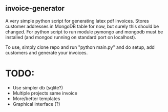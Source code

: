 ## invoice-generator

A very simple python script for generating latex pdf invoices. Stores customer addresses in MongoDB table for now, but surely this should be changed. For python script to run module pymongo and mongodb must be installed (and mongod running on standard port on localhost). 

To use, simply clone repo and run "python main.py" and do setup, add customers and generate your invoices.

# TODO:
* Use simpler db (sqlite?)
* Multiple projects same invoice
* More/better templates
* Graphical interface (?)